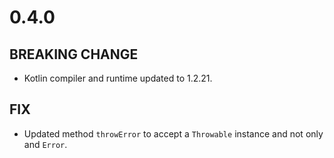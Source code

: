 # 0.4.0

## BREAKING CHANGE

- Kotlin compiler and runtime updated to 1.2.21.

## FIX

- Updated method `throwError` to accept a `Throwable` instance and not only and `Error`.
